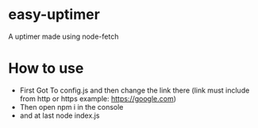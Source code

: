 # easy-uptimer
A uptimer made using node-fetch
# How to use
- First Got To config.js and then change the link there (link must include from http or https example: https://google.com)
- Then open npm i in the console
- and at last node index.js
